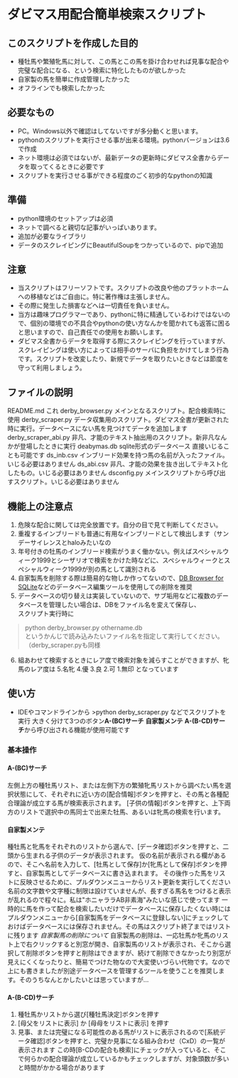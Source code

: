 # ダビマス用配合簡単検索スクリプト  


## このスクリプトを作成した目的  
* 種牡馬や繁殖牝馬に対して、この馬とこの馬を掛け合わせれば見事な配合や完璧な配合になる、という検索に特化したものが欲しかった
* 自家製の馬を簡単に作成管理したかった
* オフラインでも検索したかった


## 必要なもの  
* PC。Windows以外で確認はしてないですが多分動くと思います。
* pythonのスクリプトを実行させる事が出来る環境。pythonバージョンは3.6で作成
* ネット環境は必須ではないが、最新データの更新時にダビマス全書からデータを取ってくるときに必要です
* スクリプトを実行させる事ができる程度のごく初歩的なpythonの知識


## 準備  
* python環境のセットアップは必須
* ネットで調べると親切な記事がいっぱいあります。
* 追加が必要なライブラリ
* データのスクレイピングにBeautifulSoupをつかっているので、pipで追加


## 注意  
* 当スクリプトはフリーソフトです。スクリプトの改良や他のプラットホームへの移植などはご自由に。特に著作権は主張しません。
* その際に発生した損害などへは一切責任を負いません。
* 当方は趣味プログラマーであり、pythonに特に精通しているわけではないので、個別の環境での不具合やpythonの使い方なんかを聞かれても返答に困ると思いますので、自己責任での使用をお願いします。
* ダビマス全書からデータを取得する際にスクレイピングを行っていますが、スクレイピングは使い方によっては相手のサーバに負担をかけてしまう行為です。スクリプトを改変したり、新規でデータを取りたいときなどは節度を守って利用しましょう。


## ファイルの説明  
README.md これ
derby_browser.py メインとなるスクリプト。配合検索時に使用
derby_scraper.py データ収集用のスクリプト。ダビマス全書が更新された時に実行。データベースにない馬を見つけてデータを追加します
derby_scraper_abi.py 非凡、才能のテキスト抽出用のスクリプト。新非凡なんかが登場したときに実行
deabymas.db sqlite形式のデータベース 直接いじることも可能です
ds_inb.csv インブリード効果を持つ馬の名前が入ったファイル。いじる必要はありません
ds_abi.csv 非凡、才能の効果を抜き出してテキスト化したもの。いじる必要はありません
dsconfig.py メインスクリプトから呼び出すスクリプト。いじる必要はありません


## 機能上の注意点  
1. 危険な配合に関しては完全放置です。自分の目で見て判断してください。
2. 重複するインブリードも普通に有用なインブリードとして検出します（サンデーサイレンスとhaloみたいなの
3. 年号付きの牡馬のインブリード検索がうまく働かない。例えばスペシャルウィーク1999とシーザリオで検索をかけた時などに、スペシャルウィークとスペシャルウィーク1999が別の馬として識別される
4. 自家製馬を削除する際は簡易的な物しか作ってないので、[DB Browser for SQLite](https://www.dbonline.jp/sqlite-db-browser/)などのデータベース編集ツールを使用しての削除を推奨
5. データベースの切り替えは実装していないので、サブ垢用などに複数のデータベースを管理したい場合は、DBをファイル名を変えて保存し、  
スクリプト実行時に
>python derby_browser.py othername.db  
  というかんじで読み込みたいファイル名を指定して実行してください。（derby_scraper.pyも同様
6. 組あわせて検索するときにレア度で検索対象を減らすことができますが、牝馬のレア度は
    5.名牝
    4.優
    3.良
    2.可
    1.無印
    となっています


## 使い方  
* IDEやコマンドラインから  >python derby_scraper.py  などでスクリプトを実行
大きく分けて3つのボタン**A-(BC)サーチ** **自家製メンテ** **A-(B-CD)サーチ**から呼び出される機能が使用可能です

### 基本操作

#### A-(BC)サーチ
左側上方の種牡馬リスト、または左側下方の繁殖牝馬リストから調べたい馬を選択状態にして、それぞれに近い方の[配合情報]ボタンを押すと、その馬と各種配合理論が成立する馬が検索表示されます。
[子供の情報]ボタンを押すと、上下両方のリストで選択中の馬同士で出来た牡馬、あるいは牝馬の検索を行います。

#### 自家製メンテ
種牡馬と牝馬をそれぞれのリストから選んで、[データ確認]ボタンを押すと、二頭から生まれる子供のデータが表示されます。  仮の名前が表示される欄があるので、そこへ名前を入力して、[牡馬として保存]か[牝馬として保存]ボタンを押すと、自家製馬としてデータベースに書き込まれます。  その後作った馬をリストに反映させるために、プルダウンメニューからリスト更新を実行してください  
名前の文字数や文字種に制限は設けていませんが、長すぎる馬名をつけると表示が乱れるので程々に。私は"ホニャララAB非素海"みたいな感じで使ってます
一時的に馬を作って配合を検索したいだけでデータベースに保存したくない時にはプルダウンメニューから[自家製馬をデータベースに登録しない]にチェックしておけばデータベースには保存されません。その馬はスクリプト終了まではリストに残ります
*自家製馬の削除について*
自家製馬の削除は、一応牡馬か牝馬のリスト上で右クリックすると別窓が開き、自家製馬のリストが表示され、そこから選択して削除ボタンを押すと削除はできますが、続けて削除できなかったり別窓が見えにくくなったりと、簡易でつけた物なので大変使いづらい代物です。なので上にも書きましたが別途データベースを管理するツールを使うことを推奨します。そのうちなんとかしたいとは思っていますが...

#### A-(B-CD)サーチ
1. 種牡馬かリストから選び[種牡馬決定]ボタンを押す
2. [母父をリストに表示] か [母母をリストに表示] を押す
3. 見事、または完璧になる可能性のある馬がリストに表示されるので[系統データ確認]ボタンを押すと、完璧か見事になる組み合わせ（CxD）の一覧が表示されます  この時[B-CDの配合も検索]にチェックが入っていると、そこで何らかの配合理論が成立しているかもチェックしますが、対象頭数が多いと時間がかかる場合があります

